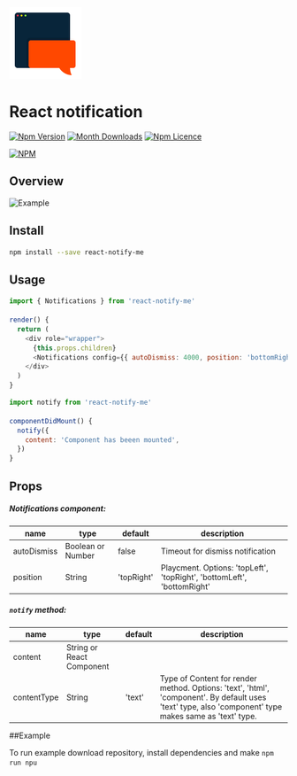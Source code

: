 <p>
  <img src="./images/logo.png" height="130" />
</p>

# React notification

[![Npm Version](https://badge.fury.io/js/react-notify-me.svg)](https://www.npmjs.com/package/react-notify-me)
[![Month Downloads](https://img.shields.io/npm/dm/react-notify-me.svg)](http://npm-stat.com/charts.html?package=react-notify-me)
[![Npm Licence](https://img.shields.io/npm/l/react-notify-me.svg)](https://www.npmjs.com/package/react-notify-me)

[![NPM](https://nodei.co/npm/react-notify-me.png?downloads=true&downloadRank=true&stars=true)](https://nodei.co/npm/react-notify-me/)


## Overview

![Example](./images/example.gif)


## Install

```bash
npm install --save react-notify-me
```


## Usage

```javascript
import { Notifications } from 'react-notify-me'

render() {
  return (
    <div role="wrapper">
      {this.props.children}
      <Notifications config={{ autoDismiss: 4000, position: 'bottomRight' }} />
    </div>
  )
}
```

```javascript
import notify from 'react-notify-me'

componentDidMount() {
  notify({
    content: 'Component has beeen mounted',
  })
}
```


## Props

##### Notifications component:

name | type | default | description
---- | ---- | ------- | -----------
autoDismiss | Boolean or Number | false | Timeout for dismiss notification
position | String | 'topRight' | Playcment. Options: 'topLeft', 'topRight', 'bottomLeft', 'bottomRight'

##### `notify` method:

name | type | default | description
---- | ---- | ------- | -----------
content | String or React Component |  |
contentType | String | 'text' | Type of Content for render method. Options: 'text', 'html', 'component'. By default uses 'text' type, also 'component' type makes same as 'text' type.


##Example

To run example download repository, install dependencies and make `npm run npu`
